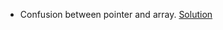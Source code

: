 * Confusion between pointer and array. [Solution](https://stackoverflow.com/questions/3364445/lvalue-required-as-increment-operand)
